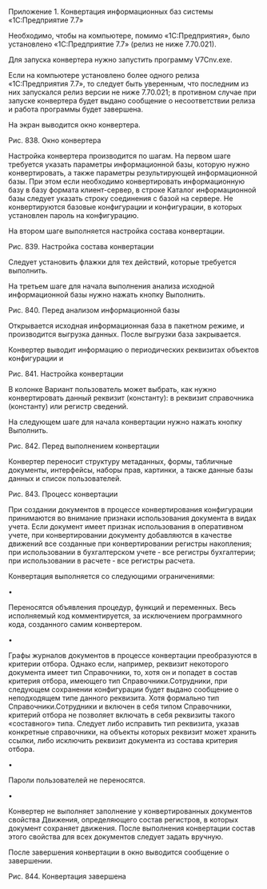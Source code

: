 Приложение 1. Конвертация информационных баз системы «1С:Предприятие 7.7»

Необходимо, чтобы на компьютере, помимо «1С:Предприятия», было установлено «1С:Предприятие 7.7» (релиз не ниже 7.70.021).

Для запуска конвертера нужно запустить программу V7Cnv.exe.

Если на компьютере установлено более одного релиза «1С:Предприятия 7.7», то следует быть уверенным, что последним из них запускался релиз версии не ниже 7.70.021; в противном случае при запуске конвертера будет выдано сообщение о несоответствии релиза и работа программы будет завершена.

На экран выводится окно конвертера.

Рис. 838. Окно конвертера

Настройка конвертера производится по шагам. На первом шаге требуется указать параметры информационной базы, которую нужно конвертировать, а также параметры результирующей информационной базы. При этом если необходимо конвертировать информационную базу в базу формата клиент-сервер, в строке Каталог информационной базы следует указать строку соединения с базой на сервере. Не конвертируются базовые конфигурации и конфигурации, в которых установлен пароль на конфигурацию.

На втором шаге выполняется настройка состава конвертации.

Рис. 839. Настройка состава конвертации

Следует установить флажки для тех действий, которые требуется выполнить.

На третьем шаге для начала выполнения анализа исходной информационной базы нужно нажать кнопку Выполнить.

Рис. 840. Перед анализом информационной базы

Открывается исходная информационная база в пакетном режиме, и производится выгрузка данных. После выгрузки база закрывается.

Конвертер выводит информацию о периодических реквизитах объектов конфигурации и

Рис. 841. Настройка конвертации

В колонке Вариант пользователь может выбрать, как нужно конвертировать данный реквизит (константу): в реквизит справочника (константу) или регистр сведений.

На следующем шаге для начала конвертации нужно нажать кнопку Выполнить.

Рис. 842. Перед выполнением конвертации

Конвертер переносит структуру метаданных, формы, табличные документы, интерфейсы, наборы прав, картинки, а также данные базы данных и список пользователей.

Рис. 843. Процесс конвертации

При создании документов в процессе конвертирования конфигурации принимаются во внимание признаки использования документа в видах учета. Если документ имеет признак использования в оперативном учете, при конвертировании документу добавляются в качестве движений все созданные при конвертировании регистры накопления; при использовании в бухгалтерском учете ‑ все регистры бухгалтерии; при использовании в расчете ‑ все регистры расчета.

Конвертация выполняется со следующими ограничениями:

•

Переносятся объявления процедур, функций и переменных. Весь исполняемый код комментируется, за исключением программного кода, созданного самим конвертером.

•

Графы журналов документов в процессе конвертации преобразуются в критерии отбора. Однако если, например, реквизит некоторого документа имеет тип Справочники, то, хотя он и попадет в состав критерия отбора, имеющего тип Справочники.Сотрудники, при следующем сохранении конфигурации будет выдано сообщение о неподходящем типе данного реквизита. Хотя формально тип Справочники.Сотрудники и включен в себя типом Справочники, критерий отбора не позволяет включать в себя реквизиты такого «составного» типа. Следует либо исправить тип реквизита, указав конкретные справочники, на объекты которых реквизит может хранить ссылки, либо исключить реквизит документа из состава критерия отбора.

•

Пароли пользователей не переносятся.

•

Конвертер не выполняет заполнение у конвертированных документов свойства Движения, определяющего состав регистров, в которых документ сохраняет движения. После выполнения конвертации состав этого свойства для всех документов следует задать вручную.

После завершения конвертации в окно выводится сообщение о завершении.

Рис. 844. Конвертация завершена